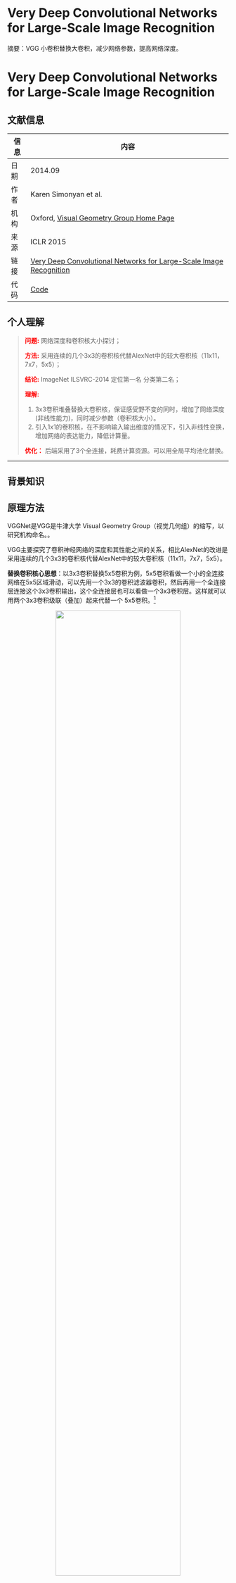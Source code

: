 # Very Deep Convolutional Networks for Large-Scale Image Recognition

摘要：VGG 小卷积替换大卷积，减少网络参数，提高网络深度。
<!--more-->

# Very Deep Convolutional Networks for Large-Scale Image Recognition

## 文献信息

| 信息 | 内容                                                         |
| ---- | ------------------------------------------------------------ |
| 日期 | 2014.09                                                      |
| 作者 | Karen Simonyan et al.                                        |
| 机构 | Oxford, [Visual Geometry Group Home Page](http://www.robots.ox.ac.uk/~vgg/research/very_deep/) |
| 来源 | ICLR 2015                                                    |
| 链接 | [Very Deep Convolutional Networks for Large-Scale Image Recognition](https://arxiv.org/abs/1409.1556) |
| 代码 | [Code]()                                                     |

## 个人理解
><strong style="color:red;">问题:</strong> 网络深度和卷积核大小探讨；
>
><strong style="color:red;">方法:</strong> 采用连续的几个3x3的卷积核代替AlexNet中的较大卷积核（11x11，7x7，5x5）；
>
><strong style="color:red;">结论:</strong> ImageNet ILSVRC-2014 定位第一名 分类第二名；
>
><strong style="color:red;">理解:</strong> 
>
>1. 3x3卷积堆叠替换大卷积核，保证感受野不变的同时，增加了网络深度(非线性能力)，同时减少参数（卷积核大小）。
>2. 引入1x1的卷积核，在不影响输入输出维度的情况下，引入非线性变换，增加网络的表达能力，降低计算量。
>
><strong style="color:red;">优化：</strong> 后端采用了3个全连接，耗费计算资源。可以用全局平均池化替换。
---

## 背景知识

## 原理方法

VGGNet是VGG是牛津大学 Visual Geometry Group（视觉几何组）的缩写，以研究机构命名。。

VGG主要探究了卷积神经网络的深度和其性能之间的关系，相比AlexNet的改进是采用连续的几个3x3的卷积核代替AlexNet中的较大卷积核（11x11，7x7，5x5）。

**替换卷积核心思想**：以3x3卷积替换5x5卷积为例，5x5卷积看做一个小的全连接网络在5x5区域滑动，可以先用一个3x3的卷积滤波器卷积，然后再用一个全连接层连接这个3x3卷积输出，这个全连接层也可以看做一个3x3卷积层。这样就可以用两个3x3卷积级联（叠加）起来代替一个 5x5卷积。[^01]

<div align=center>
    <img src=https://cloud-resources-data.oss-cn-chengdu.aliyuncs.com/blog/image-20220425133720457.png width=75% />
</div>

## 训练测试
1. 训练时，先训练级别简单（层数较浅）的VGGNet的A级网络，然后使用A网络的权重来初始化后面的复杂模型，加快训练的收敛速度。

2. 采用了Multi-Scale的方法来训练和预测。可以增加训练的数据量，防止模型过拟合，提升预测准确率

## 参考文献
[^01]:[Amusi-一文读懂VGG网络-知乎](https://zhuanlan.zhihu.com/p/41423739)


